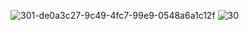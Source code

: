 ![301-de0a3c27-9c49-4fc7-99e9-0548a6a1c12f](https://github.com/Yushan30/EC2024/assets/162285019/b08db32b-e361-430b-a55e-5bb6313d86dd)
![30](https://github.com/Yushan30/EC2024/assets/162285019/a7aafb80-041d-41a5-b552-cf835ac08c19)


